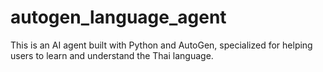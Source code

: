 # autogen_language_agent
This is an AI agent built with Python and AutoGen, specialized for helping users to learn and understand the Thai language.

